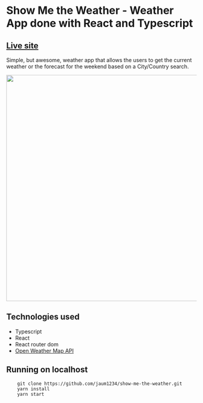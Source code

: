 # Show Me the Weather - Weather App done with React and Typescript 
## [Live site](https://show-me-the-weather.vercel.app/)
Simple, but awesome, weather app that allows the users to get the current weather or the forecast for the weekend based on a City/Country search.

<img src='https://i.gyazo.com/33895c0666d66f430c8be52b92abfa62.gif' width='600px'>

## Technologies used
- Typescript
- React
- React router dom
- [Open Weather Map API](https://rapidapi.com/community/api/open-weather-map/)
## Running on localhost
```
    git clone https://github.com/jaum1234/show-me-the-weather.git
    yarn install
    yarn start
```


